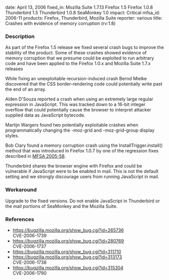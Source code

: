 date: April 13, 2006
fixed_in: Mozilla Suite 1.7.13
          Firefox 1.5
          Firefox 1.0.8
          Thunderbird 1.5
          Thunderbird 1.0.8
          SeaMonkey 1.0
impact: Critical
mfsa_id: 2006-11
products: Firefox, Thunderbird, Mozilla Suite
reporter: various
title: Crashes with evidence of memory corruption (rv:1.8)

<h3>Description</h3>

<p>As part of the Firefox 1.5 release we fixed several crash bugs to
improve the stability of the product. Some of these crashes showed
evidence of memory corruption that we presume could be exploited
to run arbitrary code and have been applied to the Firefox 1.0.x
and Mozilla Suite 1.7.x releases</p>

<p>While fixing an unexploitable recursion-induced crash Bernd Mielke
discovered that the CSS border-rendering code could potentially write
past the end of an array.</p>

<p>Alden D'Souza reported a crash when using an extremely large
regular expression in JavaScript. This was tracked down to a 16-bit
integer overflow that could potentially cause the browser to interpret
attacker supplied data as JavaScript bytecode.</p>

<p>Martijn Wargers found two potentially exploitable crashes when programmatically
changing the -moz-grid and -moz-grid-group display styles.</p>

<p>Bob Clary found a memory corruption crash using the InstallTrigger.install()
method that was introduced in Firefox 1.0.7 by one of the regression
fixes described in <a href="../2005/mfsa2005-58.html">MFSA 2005-58</a>.</p>

<p class="note">Thunderbird shares the browser engine with Firefox
and could be vulnerable if JavaScript were to be enabled in mail. This is not
the default setting and we strongly discourage users from running
JavaScript in mail.</p>

<h3>Workaround</h3>

<p>Upgrade to the fixed versions. Do not enable JavaScript in Thunderbird
or the mail portions of SeaMonkey and the Mozilla Suite.</p>

<h3>References</h3>

<ul>
<li><a href="https://bugzilla.mozilla.org/show_bug.cgi?id=265736">
https://bugzilla.mozilla.org/show_bug.cgi?id=265736</a><br/>
CVE-2006-1739</li>
<li><a href="https://bugzilla.mozilla.org/show_bug.cgi?id=280769">
https://bugzilla.mozilla.org/show_bug.cgi?id=280769</a><br/>
CVE-2006-1737</li>
<li><a href="https://bugzilla.mozilla.org/show_bug.cgi?id=311710">
https://bugzilla.mozilla.org/show_bug.cgi?id=311710</a></li>
<li><a href="https://bugzilla.mozilla.org/show_bug.cgi?id=313173">
https://bugzilla.mozilla.org/show_bug.cgi?id=313173</a><br/>
CVE-2006-1738</li>
<li><a href="https://bugzilla.mozilla.org/show_bug.cgi?id=315304">
https://bugzilla.mozilla.org/show_bug.cgi?id=315304</a><br/>
CVE-2006-1790</li>
</ul>



